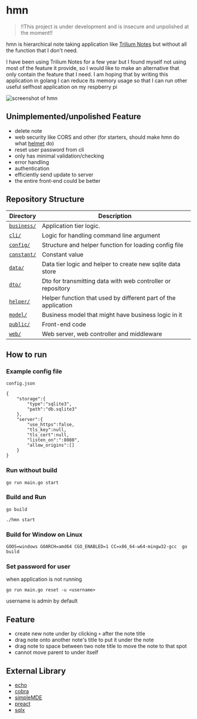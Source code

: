# hmn

> !!This project is under development and is insecure and unpolished at the moment!!



hmn is hierarchical note taking application like [Trilium Notes](https://github.com/zadam/trilium) but without all the function that I don't need.

I have been using Trilium Notes for a few year but I found myself not using most of the feature it provide, so I would like to make an alternative that only contain the feature that I need. I am hoping that by writing this application in golang I can reduce its memory usage so that I can run other useful selfhost application on my respberry pi

![screenshot of hmn](https://rchan.codeberg.page/hmn-main.png )

## Unimplemented/unpolished Feature
- delete note 
- web security like CORS and other (for starters, should make hmn do what [helmet](https://helmetjs.github.io/) do)
- reset user password from cli
- only has minimal validation/checking
- error handling
- authentication
- efficiently send update to server
- the entire front-end could be better



## Repository Structure


Directory | Description
------------ | -------------
[`business/`](business/) | Application tier logic. 
[`cli/`](cli/) | Logic for handling command line argument
[`config/`](config/) | Structure and helper function for loading config file
[`constant/`](constant/) | Constant value
[`data/`](data/) | Data tier logic and helper to create new sqlite data store
[`dto/`](dto/) | Dto for transmitting data with web controller or repository
[`helper/`](helper/) | Helper function that used by different part of the application
[`model/`](model/) | Business model that might have business logic in it
[`public/`](public/) | Front-end code
[`web/`](web/) | Web server, web controller and middleware

## How to run 


### Example config file

`config.json`
```
{
    "storage":{
        "type":"sqlite3",
        "path":"db.sqlite3"
    },
    "server":{
        "use_https":false,
        "tls_key":null,
        "tls_cert":null,
        "listen_on":":8080",
        "allow_origins":[]
    }
}
```

### Run without build

```
go run main.go start
```

### Build and Run
```
go build

./hmn start
```

### Build for Window on Linux
```
GOOS=windows GOARCH=amd64 CGO_ENABLED=1 CC=x86_64-w64-mingw32-gcc  go build
```

### Set password for user
when application is not running
```
go run main.go reset -u <username>
```
username is admin by default


## Feature 
- create new note under by clicking `+` after the note title
- drag note onto another note's title to put it under the note
- drag note to space between two note title to move the note to that spot
- cannot move parent to under itself


## External Library
- [echo](https://github.com/labstack/echo)
- [cobra](https://github.com/spf13/cobra)
- [simpleMDE](https://github.com/sparksuite/simplemde-markdown-editor)
- [preact](https://github.com/preactjs/preact)
- [sqlx](https://github.com/jmoiron/sqlx)
